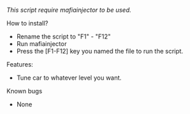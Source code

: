 *This script require mafiainjector to be used.*

How to install?
- Rename the script to "F1" - "F12"
- Run mafiainjector
- Press the [F1-F12] key you named the file to run the script.


Features:
- Tune car to whatever level you want.

Known bugs
- None
